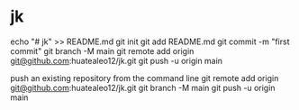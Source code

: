 # jk

echo "# jk" >> README.md
git init
git add README.md
git commit -m "first commit"
git branch -M main
git remote add origin git@github.com:huatealeo12/jk.git
git push -u origin main

push an existing repository from the command line
git remote add origin git@github.com:huatealeo12/jk.git
git branch -M main
git push -u origin main
